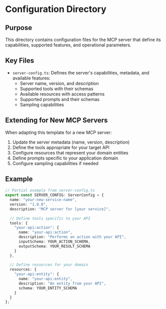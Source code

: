 # Configuration Directory

## Purpose

This directory contains configuration files for the MCP server that define its capabilities, supported features, and operational parameters.

## Key Files

- `server-config.ts`: Defines the server's capabilities, metadata, and available features:
  - Server name, version, and description
  - Supported tools with their schemas
  - Available resources with access patterns
  - Supported prompts and their schemas
  - Sampling capabilities

## Extending for New MCP Servers

When adapting this template for a new MCP server:

1. Update the server metadata (name, version, description)
2. Define the tools appropriate for your target API
3. Configure resources that represent your domain entities
4. Define prompts specific to your application domain
5. Configure sampling capabilities if needed

## Example

```typescript
// Partial example from server-config.ts
export const SERVER_CONFIG: ServerConfig = {
  name: "your-new-service-name",
  version: "1.0.0",
  description: "MCP server for [your service]",
  
  // Define tools specific to your API
  tools: {
    "your-api:action": {
      name: "your-api:action",
      description: "Performs an action with your API",
      inputSchema: YOUR_ACTION_SCHEMA,
      outputSchema: YOUR_RESULT_SCHEMA
    }
  },
  
  // Define resources for your domain
  resources: {
    "your-api:entity": {
      name: "your-api:entity",
      description: "An entity from your API",
      schema: YOUR_ENTITY_SCHEMA
    }
  }
};
```